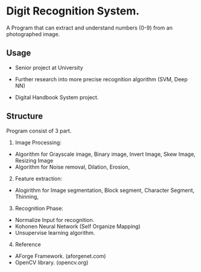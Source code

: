 # Digit Recognition System.

A Program that can extract and understand numbers (0-9) from an photographed image.

## Usage

- Senior project at University

- Further research into more precise recognition algorithm (SVM, Deep NN)

- Digital Handbook System project.


## Structure

Program consist of 3 part.

1. Image Processing:

- Algorithm for Grayscale image, Binary image, Invert Image, Skew Image, Resizing Image
- Algorithm for Noise removal, Dilation, Erosion,

2. Feature extraction:

- Alogirithm for Image segmentation, Block segment, Character Segment, Thinning, 

3. Recognition Phase:

- Normalize Input for recognition.
- Kohonen Neural Network (Self Organize Mapping)
- Unsupervise learning algorithm. 

4. Reference

- AForge Framework. (aforgenet.com)
- OpenCV library. (opencv.org)

